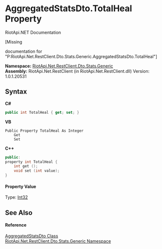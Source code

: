 # AggregatedStatsDto.TotalHeal Property 
RiotApi.NET Documentation 

\[Missing <summary> documentation for "P:RiotApi.Net.RestClient.Dto.Stats.Generic.AggregatedStatsDto.TotalHeal"\]

**Namespace:**&nbsp;<a href="5d01f7ac-cf04-77d7-641a-3fa8ba633859">RiotApi.Net.RestClient.Dto.Stats.Generic</a><br />**Assembly:**&nbsp;RiotApi.Net.RestClient (in RiotApi.Net.RestClient.dll) Version: 1.0.1.20531

## Syntax

**C#**<br />
``` C#
public int TotalHeal { get; set; }
```

**VB**<br />
``` VB
Public Property TotalHeal As Integer
	Get
	Set
```

**C++**<br />
``` C++
public:
property int TotalHeal {
	int get ();
	void set (int value);
}
```


#### Property Value
Type: <a href="http://msdn2.microsoft.com/en-us/library/td2s409d" target="_blank">Int32</a>

## See Also


#### Reference
<a href="e359dad0-0ffd-00cc-2b4e-523727c841e6">AggregatedStatsDto Class</a><br /><a href="5d01f7ac-cf04-77d7-641a-3fa8ba633859">RiotApi.Net.RestClient.Dto.Stats.Generic Namespace</a><br />